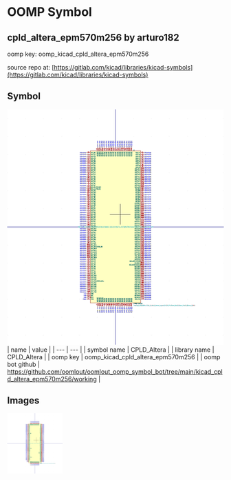 # OOMP Symbol  
## cpld_altera_epm570m256  by arturo182  
  
oomp key: oomp_kicad_cpld_altera_epm570m256  
  
source repo at: [https://gitlab.com/kicad/libraries/kicad-symbols](https://gitlab.com/kicad/libraries/kicad-symbols)  
## Symbol  
  
[![working.png](working_600.png)](working.png)  
| name | value | 
| --- | --- | 
| symbol name | CPLD_Altera | 
| library name | CPLD_Altera | 
| oomp key | oomp_kicad_cpld_altera_epm570m256 | 
| oomp bot github | https://github.com/oomlout/oomlout_oomp_symbol_bot/tree/main/kicad_cpld_altera_epm570m256/working | 
## Images  
  
[![working.png](working_140.png)](working.png)  
